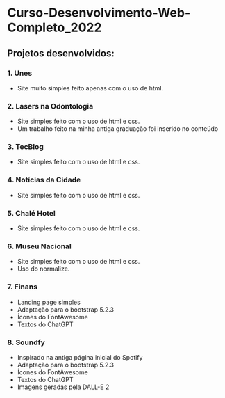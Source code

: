 # Curso-Desenvolvimento-Web-Completo_2022
## Projetos desenvolvidos:

### 1. Unes
* Site muito simples feito apenas com o uso de html.

### 2. Lasers na Odontologia
* Site simples feito com o uso de html e css.
* Um trabalho feito na minha antiga graduação foi inserido no conteúdo

### 3. TecBlog
* Site simples feito com o uso de html e css.

### 4. Notícias da Cidade
* Site simples feito com o uso de html e css.

### 5. Chalé Hotel
* Site simples feito com o uso de html e css.

### 6. Museu Nacional
* Site simples feito com o uso de html e css.
* Uso do normalize.

### 7. Finans
* Landing page simples
* Adaptação para o bootstrap 5.2.3
* Ícones do FontAwesome
* Textos do ChatGPT

### 8. Soundfy
* Inspirado na antiga página inicial do Spotify
* Adaptação para o bootstrap 5.2.3
* Ícones do FontAwesome
* Textos do ChatGPT
* Imagens geradas pela DALL-E 2